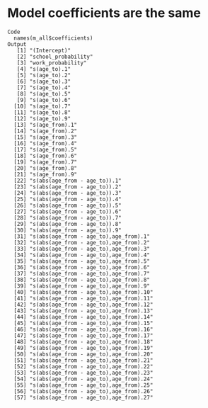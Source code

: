 # Model coefficients are the same

    Code
      names(m_all$coefficients)
    Output
       [1] "(Intercept)"                          
       [2] "school_probability"                   
       [3] "work_probability"                     
       [4] "s(age_to).1"                          
       [5] "s(age_to).2"                          
       [6] "s(age_to).3"                          
       [7] "s(age_to).4"                          
       [8] "s(age_to).5"                          
       [9] "s(age_to).6"                          
      [10] "s(age_to).7"                          
      [11] "s(age_to).8"                          
      [12] "s(age_to).9"                          
      [13] "s(age_from).1"                        
      [14] "s(age_from).2"                        
      [15] "s(age_from).3"                        
      [16] "s(age_from).4"                        
      [17] "s(age_from).5"                        
      [18] "s(age_from).6"                        
      [19] "s(age_from).7"                        
      [20] "s(age_from).8"                        
      [21] "s(age_from).9"                        
      [22] "s(abs(age_from - age_to)).1"          
      [23] "s(abs(age_from - age_to)).2"          
      [24] "s(abs(age_from - age_to)).3"          
      [25] "s(abs(age_from - age_to)).4"          
      [26] "s(abs(age_from - age_to)).5"          
      [27] "s(abs(age_from - age_to)).6"          
      [28] "s(abs(age_from - age_to)).7"          
      [29] "s(abs(age_from - age_to)).8"          
      [30] "s(abs(age_from - age_to)).9"          
      [31] "s(abs(age_from - age_to),age_from).1" 
      [32] "s(abs(age_from - age_to),age_from).2" 
      [33] "s(abs(age_from - age_to),age_from).3" 
      [34] "s(abs(age_from - age_to),age_from).4" 
      [35] "s(abs(age_from - age_to),age_from).5" 
      [36] "s(abs(age_from - age_to),age_from).6" 
      [37] "s(abs(age_from - age_to),age_from).7" 
      [38] "s(abs(age_from - age_to),age_from).8" 
      [39] "s(abs(age_from - age_to),age_from).9" 
      [40] "s(abs(age_from - age_to),age_from).10"
      [41] "s(abs(age_from - age_to),age_from).11"
      [42] "s(abs(age_from - age_to),age_from).12"
      [43] "s(abs(age_from - age_to),age_from).13"
      [44] "s(abs(age_from - age_to),age_from).14"
      [45] "s(abs(age_from - age_to),age_from).15"
      [46] "s(abs(age_from - age_to),age_from).16"
      [47] "s(abs(age_from - age_to),age_from).17"
      [48] "s(abs(age_from - age_to),age_from).18"
      [49] "s(abs(age_from - age_to),age_from).19"
      [50] "s(abs(age_from - age_to),age_from).20"
      [51] "s(abs(age_from - age_to),age_from).21"
      [52] "s(abs(age_from - age_to),age_from).22"
      [53] "s(abs(age_from - age_to),age_from).23"
      [54] "s(abs(age_from - age_to),age_from).24"
      [55] "s(abs(age_from - age_to),age_from).25"
      [56] "s(abs(age_from - age_to),age_from).26"
      [57] "s(abs(age_from - age_to),age_from).27"

